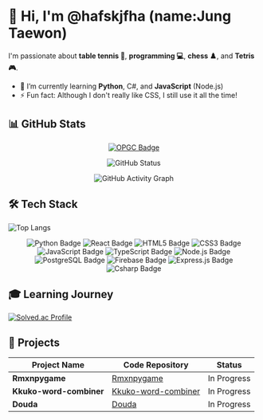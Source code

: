 # 👋 Hi, I'm @hafskjfha (name:Jung Taewon)

I'm passionate about **table tennis 🏓**, **programming 💻**, **chess ♟️**, and **Tetris 🎮**.

- 🌱 I’m currently learning **Python**, C#, and **JavaScript** (Node.js)
- ⚡ Fun fact: Although I don't really like CSS, I still use it all the time!

## 📊 GitHub Stats

<div align="center">
<a href="https://opgc.me/#/users/hafskjfha" target="_blank">
<img src="https://prd-opgc-api.opgc.me/githubs/users/hafskjfha/tag/?theme=basic" alt="OPGC Badge" />
</a>   
  
![GitHub Status](https://github-readme-stats.vercel.app/api?username=hafskjfha&show_icons=true&theme=white)

![GitHub Activity Graph](https://github-readme-activity-graph.vercel.app/graph?username=hafskjfha&bg_color=ffffff&color=3366ff&line=3366ff&point=3366ff&area=true&hide_border=true)
</div>

## 🛠️ Tech Stack
![Top Langs](https://github-readme-stats.vercel.app/api/top-langs/?username=hafskjfha&layout=compact)
<div align="center">
<img src="https://img.shields.io/badge/Python-3776AB?style=for-the-badge&logo=python&logoColor=white" alt="Python Badge" />
<img src="https://img.shields.io/badge/React-20232A?style=for-the-badge&logo=react&logoColor=61DAFB" alt="React Badge" />
<img src="https://img.shields.io/badge/HTML5-E34F26?style=for-the-badge&logo=html5&logoColor=white" alt="HTML5 Badge" />
<img src="https://img.shields.io/badge/CSS3-1572B6?style=for-the-badge&logo=css3&logoColor=white" alt="CSS3 Badge" />
<img src="https://img.shields.io/badge/JavaScript-F7DF1E?style=for-the-badge&logo=JavaScript&logoColor=white" alt="JavaScript Badge" />
<img src="https://img.shields.io/badge/TypeScript-007ACC?style=for-the-badge&logo=typescript&logoColor=white" alt="TypeScript Badge" />
<img src="https://img.shields.io/badge/Node.js-43853D?style=for-the-badge&logo=node.js&logoColor=white" alt="Node.js Badge" />
<img src="https://img.shields.io/badge/PostgreSQL-316192?style=for-the-badge&logo=postgresql&logoColor=white" alt="PostgreSQL Badge" />
<img src="https://img.shields.io/badge/Firebase-DD2C00?style=for-the-badge&logo=Firebase&logoColor=white" alt="Firebase Badge" />
<img src="https://img.shields.io/badge/Express.js-404D59?style=for-the-badge" alt="Express.js Badge" />
<img src="https://img.shields.io/badge/C%23-239120?style=for-the-badge&logo=c-sharp&logoColor=white" alt="Csharp Badge"/>
</div>

## 🎓 Learning Journey

[![Solved.ac Profile](http://mazassumnida.wtf/api/v2/generate_badge?boj=jtw7913)](https://solved.ac/jtw7913/)

## 🚀 Projects

| Project Name       | Code Repository                                                | Status       |
|--------------------|----------------------------------------------------------------|--------------|
| **Rmxnpygame**      | [Rmxnpygame](https://github.com/hafskjfha/Rmxnpygame)          | In Progress  |
| **Kkuko-word-combiner** | [Kkuko-word-combiner](https://github.com/hafskjfha/Kkuko-word-combiner) | In Progress  |
| **Douda**           | [Douda](https://github.com/HolymolyAstatine/Douda)            | In Progress  |

